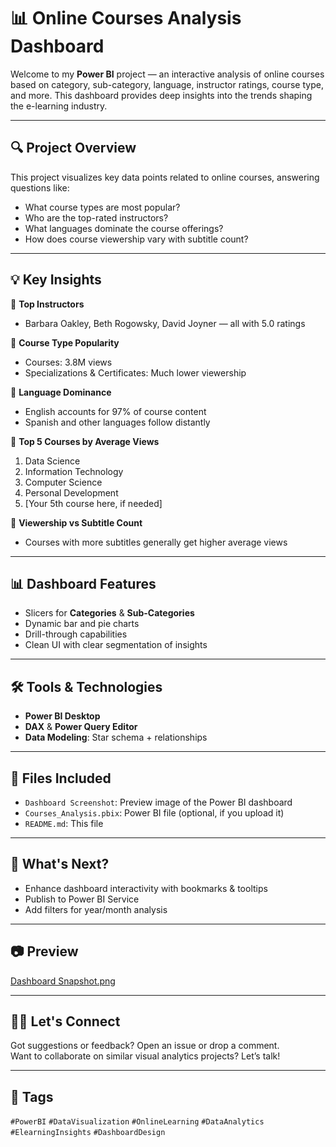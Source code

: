 # 📊 Online Courses Analysis Dashboard

Welcome to my **Power BI** project — an interactive analysis of online courses based on category, sub-category, language, instructor ratings, course type, and more. This dashboard provides deep insights into the trends shaping the e-learning industry.

---

## 🔍 Project Overview

This project visualizes key data points related to online courses, answering questions like:

- What course types are most popular?
- Who are the top-rated instructors?
- What languages dominate the course offerings?
- How does course viewership vary with subtitle count?

---

## 💡 Key Insights

📌 **Top Instructors**  
- Barbara Oakley, Beth Rogowsky, David Joyner — all with 5.0 ratings

📌 **Course Type Popularity**  
- Courses: 3.8M views  
- Specializations & Certificates: Much lower viewership

📌 **Language Dominance**  
- English accounts for 97% of course content  
- Spanish and other languages follow distantly

📌 **Top 5 Courses by Average Views**  
1. Data Science  
2. Information Technology  
3. Computer Science  
4. Personal Development  
5. [Your 5th course here, if needed]

📌 **Viewership vs Subtitle Count**  
- Courses with more subtitles generally get higher average views

---

## 📊 Dashboard Features

- Slicers for **Categories** & **Sub-Categories**  
- Dynamic bar and pie charts  
- Drill-through capabilities  
- Clean UI with clear segmentation of insights

---

## 🛠️ Tools & Technologies

- **Power BI Desktop**  
- **DAX** & **Power Query Editor**  
- **Data Modeling**: Star schema + relationships

---

## 📁 Files Included

- `Dashboard Screenshot`: Preview image of the Power BI dashboard  
- `Courses_Analysis.pbix`: Power BI file (optional, if you upload it)  
- `README.md`: This file

---

## 🚀 What's Next?

- Enhance dashboard interactivity with bookmarks & tooltips  
- Publish to Power BI Service  
- Add filters for year/month analysis

---

## 📷 Preview

[Dashboard Snapshot.png](https://github.com/srvmann/online-courses-analysis/blob/main/Dashboard%20Snapshot.png?raw=true)

---

## 🙋‍♂️ Let's Connect

Got suggestions or feedback? Open an issue or drop a comment.  
Want to collaborate on similar visual analytics projects? Let’s talk!

---

## 🔖 Tags

`#PowerBI` `#DataVisualization` `#OnlineLearning` `#DataAnalytics` `#ElearningInsights` `#DashboardDesign`

